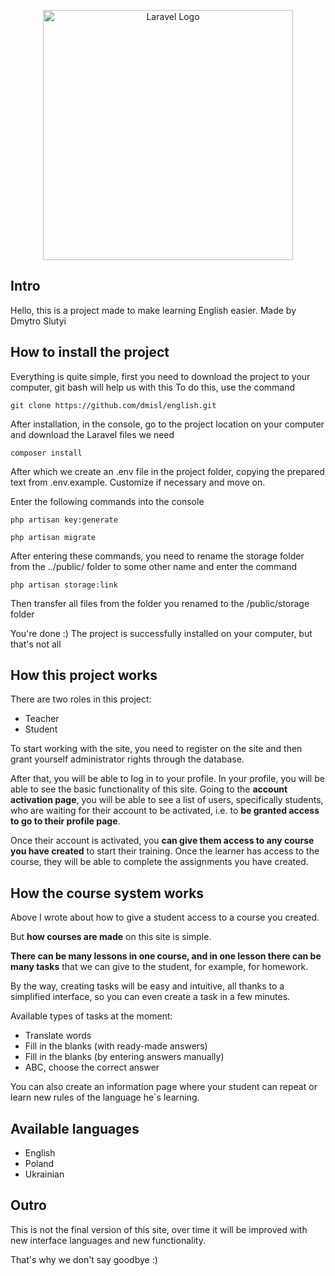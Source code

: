 <p align="center"><a href="https://laravel.com" target="_blank"><img src="https://raw.githubusercontent.com/laravel/art/master/logo-lockup/5%20SVG/2%20CMYK/1%20Full%20Color/laravel-logolockup-cmyk-red.svg" width="400" alt="Laravel Logo"></a></p>


## Intro
Hello, this is a project made to make learning English easier. Made by Dmytro Slutyi

## How to install the project
Everything is quite simple, first you need to download the project to your computer, git bash will help us with this
To do this, use the command
```
git clone https://github.com/dmisl/english.git
```
After installation, in the console, go to the project location on your computer and download the Laravel files we need
```
composer install
```
After which we create an .env file in the project folder, copying the prepared text from .env.example. Customize if necessary and move on.

Enter the following commands into the console

```
php artisan key:generate
```
```
php artisan migrate
```

After entering these commands, you need to rename the storage folder from the ../public/ folder to some other name and enter the command
```
php artisan storage:link
```

Then transfer all files from the folder you renamed to the /public/storage folder

You're done :) The project is successfully installed on your computer, but that's not all

## How this project works
There are two roles in this project: 
- Teacher
- Student

To start working with the site, you need to register on the site and then grant yourself administrator rights through the database. 

After that, you will be able to log in to your profile. In your profile, you will be able to see the basic functionality of this site. Going to the **account activation page**, you will be able to see a list of users, specifically students, who are waiting for their account to be activated, i.e. to **be granted access to go to their profile page**. 

Once their account is activated, you **can give them access to any course you have created** to start their training. Once the learner has access to the course, they will be able to complete the assignments you have created.

## How the course system works
Above I wrote about how to give a student access to a course you created. 

But **how courses are made** on this site is simple.

**There can be many lessons in one course, and in one lesson there can be many tasks** that we can give to the student, for example, for homework. 

By the way, creating tasks will be easy and intuitive, all thanks to a simplified interface, so you can even create a task in a few minutes.


Available types of tasks at the moment:
- Translate words
- Fill in the blanks (with ready-made answers)
- Fill in the blanks (by entering answers manually)
- ABC, choose the correct answer

You can also create an information page where your student can repeat or learn new rules of the language he`s learning.

## Available languages
- English
- Poland
- Ukrainian

## Outro
This is not the final version of this site, over time it will be improved with new interface languages and new functionality.

That's why we don't say goodbye :)
